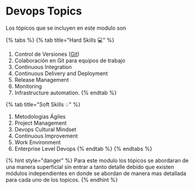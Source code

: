 # Devops Topics

Los tópicos que se incluyen en este modulo son

{% tabs %}
{% tab title="Hard Skills 💻" %}
1. Control de Versiones \([Git](https://git-scm.com/)\)
2. Colaboración en Git para equipos de trabajo
3. Continuous Integration
4. Continuous Delivery and Deployment
5. Release Management
6. Monitoring
7. Infrastructure automation.
{% endtab %}

{% tab title="Soft Skills 💡" %}
1. Metodologias Ágiles
2. Project Management
3. Devops Cultural Mindset
4. Continuous Improvement
5. Work Environment
6. Enterprise Level Devops
{% endtab %}
{% endtabs %}

{% hint style="danger" %}
Para este modulo los tópicos se abordaran de una manera superficial  sin entrar a tanto detalle debido que existen módulos independientes en donde se abordan de manera mas detallada para cada uno de los topicos.
{% endhint %}





